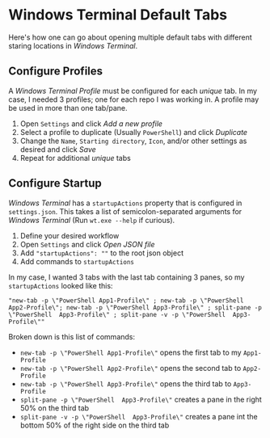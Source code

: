 # Windows Terminal Default Tabs

Here's how one can go about opening multiple default tabs with different staring locations in *Windows Terminal*.

## Configure Profiles

A *Windows Terminal Profile* must be configured for each _unique_ tab. In my case, I needed 3 profiles; one for each repo I was working in. A profile may be used in more than one tab/pane.

1) Open `Settings` and click *Add a new profile*
2) Select a profile to duplicate (Usually `PowerShell`) and click *Duplicate*
3) Change the `Name`, `Starting directory`, `Icon`, and/or other settings as desired and click *Save*
4) Repeat for additional _unique_ tabs

## Configure Startup

*Windows Terminal* has a `startupActions` property that is configured in `settings.json`. This takes a list of semicolon-separated arguments for *Windows Terminal* (Run `wt.exe --help` if curious).

1) Define your desired workflow
2) Open `Settings` and click *Open JSON file*
3) Add `"startupActions": ""` to the root json object
4) Add commands to `startupActions`

In my case, I wanted 3 tabs with the last tab containing 3 panes, so my `startupActions` looked like this:

`"new-tab -p \"PowerShell App1-Profile\" ; new-tab -p \"PowerShell App2-Profile\"; new-tab -p \"PowerShell App3-Profile\" ; split-pane -p \"PowerShell  App3-Profile\" ; split-pane -v -p \"PowerShell  App3-Profile\""`

Broken down is this list of commands:
- `new-tab -p \"PowerShell App1-Profile\"` opens the first tab to my `App1-Profile` 
- `new-tab -p \"PowerShell App2-Profile\"` opens the second tab to `App2-Profile`
- `new-tab -p \"PowerShell App3-Profile\"` opens the third tab to `App3-Profile`
- `split-pane -p \"PowerShell  App3-Profile\"` creates a pane in the right 50% on the third tab
- `split-pane -v -p \"PowerShell  App3-Profile\"` creates a pane int the bottom 50% of the right side on the third tab
